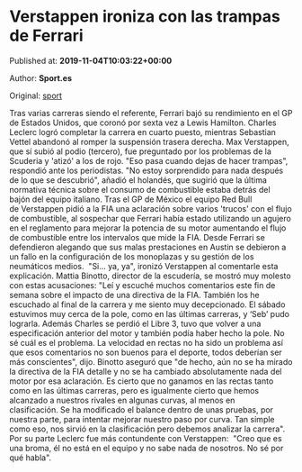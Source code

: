 
# Verstappen ironiza con las trampas de Ferrari

Published at: **2019-11-04T10:03:22+00:00**

Author: **Sport.es**

Original: [sport](https://www.sport.es/es/noticias/motor/formula1/verstappen-ironiza-con-trampas-ferrari-formula1-eeuu-7713595)

Tras varias carreras siendo el referente, Ferrari bajó su rendimiento en el GP de Estados Unidos, que coronó por sexta vez a Lewis Hamilton. Charles Leclerc logró completar la carrera en cuarto puesto, mientras Sebastian Vettel abandonó al romper la suspensión trasera derecha.
Max Verstappen, que sí subió al podio (tercero), fue preguntado por los problemas de la Scuderia y 'atizó' a los de rojo. "Eso pasa cuando dejas de hacer trampas", respondió ante los periodistas. "No estoy sorprendido para nada después de lo que se descubrió", añadió el holandés, que sugirió que la última normativa técnica sobre el consumo de combustible estaba detrás del bajón del equipo italiano.
Tras el GP de México el equipo Red Bull de Verstappen pidió a la FIA una aclaración sobre varios 'trucos' con el flujo de combustible, al sospechar que Ferrari había estado utilizando un agujero en el reglamento para mejorar la potencia de su motor aumentando el flujo de combustible entre los intervalos que mide la FIA.
Desde Ferrari se defendieron alegando que sus malas prestaciones en Austin se debieron a un fallo en la configuración de los monoplazas y su gestión de los neumáticos medios.  "Si... ya, ya", ironizó Verstappen al comentarle esta explicación.
Mattia Binotto, director de la escudería, se mostró muy molesto con estas acusaciones: "Leí y escuché muchos comentarios este fin de semana sobre el impacto de una directiva de la FIA. También los he escuchado al final de la carrera y me siento muy decepcionado. El sábado estuvimos muy cerca de la pole, como en las últimas carreras, y ‘Seb’ pudo lograrla. Además Charles se perdió el Libre 3, tuvo que volver a una especificación anterior del motor y también podía haber hecho la pole. No sé cuál es el problema. La velocidad en rectas no ha sido un problema así que esos comentarios no son buenos para el deporte, todos deberían ser más conscientes", dijo.
Binotto aseguró que "de hecho, aún no se ha mirado la directiva de la FIA detalle y no se ha cambiado absolutamente nada del motor por esa aclaración. Es cierto que no ganamos en las rectas tanto como en las últimas carreras, pero es igualmente cierto que hemos alcanzado a nuestros rivales en algunas curvas, al menos en clasificación. Se ha modificado el balance dentro de unas pruebas, por nuestra parte, para intentar mejorar nuestro paso por curva. Tan simple como eso, nos sirvió en la clasificación pero debemos analizar la carrera".
Por su parte Leclerc fue más contundente con Verstappen:  "Creo que es una broma, él no está en el equipo y no sabe nada de nosotros. No sé por qué habla". 
